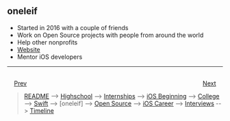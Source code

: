 ## oneleif
- Started in 2016 with a couple of friends
- Work on Open Source projects with people from around the world
- Help other nonprofits
- [Website](https://oneleif.com/)
- Mentor iOS developers 

***

<div style="padding: 16;">
	<div style="float: left">
		<a href="../README.md">Prev</a>
	</div>
	<div style="float: right">
		<a href="open-source.md">Next</a>
	</div>
</div>

> [README](../README.md) --> [Highschool](highschool.md) --> [Internships](internships.md) --> [iOS Beginning](iOS-beginning.md) --> [College](college.md) --> [Swift](swift.md) --> [oneleif] --> [Open Source](open-source.md) --> [iOS Career](iOS-career.md) --> [Interviews](interviews.md) --> [Timeline](timeline.md)
